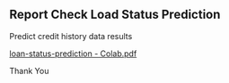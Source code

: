 <h2>Report Check Load Status Prediction</h1>

<p>Predict credit history data results</p>

[loan-status-prediction - Colab.pdf](https://github.com/AzizLike29/loan-status-prediction/files/15297434/loan-status-prediction.-.Colab.pdf)

<p>Thank You</p>
